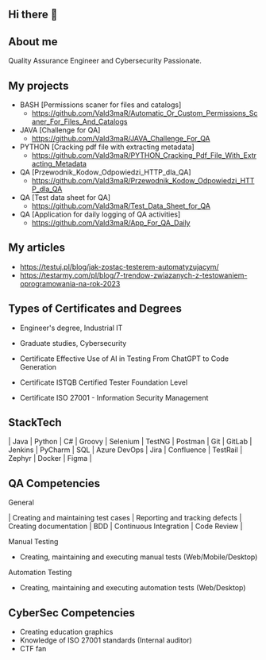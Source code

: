 ## Hi there 👋

## About me
Quality Assurance Engineer and Cybersecurity Passionate.

## My projects
-  BASH [Permissions scaner for files and catalogs]
   - https://github.com/VaId3maR/Automatic_Or_Custom_Permissions_Scaner_For_Files_And_Catalogs
-  JAVA [Challenge for QA]
   - https://github.com/VaId3maR/JAVA_Challenge_For_QA
- PYTHON [Cracking pdf file with extracting metadata]
   - https://github.com/VaId3maR/PYTHON_Cracking_Pdf_File_With_Extracting_Metadata
- QA [Przewodnik_Kodow_Odpowiedzi_HTTP_dla_QA]
   - https://github.com/VaId3maR/Przewodnik_Kodow_Odpowiedzi_HTTP_dla_QA
- QA [Test data sheet for QA]
   - https://github.com/VaId3maR/Test_Data_Sheet_for_QA
- QA [Application for daily logging of QA activities]
   - https://github.com/VaId3maR/App_For_QA_Daily

## My articles
+ https://testuj.pl/blog/jak-zostac-testerem-automatyzujacym/
+ https://testarmy.com/pl/blog/7-trendow-zwiazanych-z-testowaniem-oprogramowania-na-rok-2023

## Types of Certificates and Degrees
+ Engineer's degree, Industrial IT
+ Graduate studies, Cybersecurity

+ Certificate Effective Use of AI in Testing From ChatGPT to Code Generation
+ Certificate ISTQB Certified Tester Foundation Level
+ Certificate ISO 27001 - Information Security Management

## StackTech
| Java | Python | C# | Groovy | Selenium | TestNG | Postman | Git | GitLab | Jenkins | PyCharm | SQL | Azure DevOps | Jira | Confluence | TestRail | Zephyr | Docker | Figma |

## QA Competencies
General

| Creating and maintaining test cases | Reporting and tracking defects | Creating documentation | BDD | Continuous Integration | Code Review |

Manual Testing
+ Creating, maintaining and executing manual tests (Web/Mobile/Desktop)

Automation Testing
+ Creating, maintaining and executing automation tests (Web/Desktop)

## CyberSec Competencies
+ Creating education graphics
+ Knowledge of ISO 27001 standards (Internal auditor)
+ CTF fan






